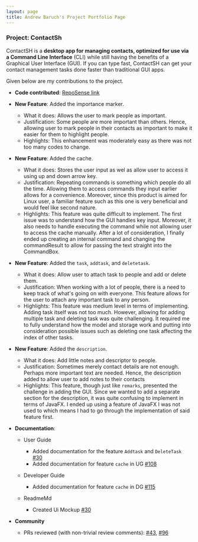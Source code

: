 ```yaml
---
layout: page
title: Andrew Baruch's Project Portfolio Page
---
```


### Project: ContactSh

ContactSH is a **desktop app for managing contacts, optimized for use via a Command Line Interface** (CLI) while still
having the benefits of a Graphical User Interface (GUI). If you can type fast, ContactSH can get your contact management
tasks done faster than traditional GUI apps.

Given below are my contributions to the project.


* **Code contributed**: [RepoSense link](https://nus-cs2103-ay2122s1.github.io/tp-dashboard/?search=leopardmerkava&sort=groupTitle&sortWithin=title&timeframe=commit&mergegroup=&groupSelect=groupByRepos&breakdown=true&checkedFileTypes=docs~functional-code~test-code~other&since=2021-09-17)

* **New Feature**: Added the importance marker.
  * What it does: Allows the user to mark people as important.
  * Justification: Some people are more important than others. Hence, allowing user to mark people in their contacts as important to make it easier for them to highlight people.
  * Highlights: This enhancement was moderately easy as there was not too many codes to change.


* **New Feature**: Added the cache.
  * What it does: Stores the user input as wel as allow user to access it using up and down arrow key.
  * Justification: Repeating commands is something which people do all the time. Allowing them to access commands they input earlier allows for a convenience. Moreover, since this product
    is aimed for Linux user, a familiar feature such as this one is very beneficial and would feel like second nature.
  * Highlights: This feature was quite difficult to implement. The first issue was to understand how the GUI handles key input. Moreover, it also needs to handle executing the command
  while not allowing user to access the cache manually. After a lot of consideration, I finally ended up creating an internal command and changing the commandResult
  to allow for passing the text straight into the CommandBox.
  
  
* **New Feature**: Added the `task`, `addtask`, and `deletetask`.
  * What it does: Allow user to attach task to people and add or delete them.
  * Justification: When working with a lot of people, there is a need to keep track of what's going on with everyone. This
  feature allows for the user to attach any important task to any person.
  * Highlights: This feature was medium level in terms of implementing. Adding task itself was not too much. However, allowing for
  adding multiple task and deleting task was quite challenging. It required me to fully understand how the model and storage work and
  putting into consideration possible issues such as deleting one task affecting the index of other tasks.
  
  
* **New Feature**: Added the `description`.
  * What it does: Add little notes and descriptor to people.
  * Justification: Sometimes merely contact details are not enough. Perhaps more important text are needed. Hence, the description
  added to allow user to add notes to their contacts
  * Highlights: This feature, though just like `remarks`, presented the challenge in adding the GUI. Since we wanted to add
  a separate section for the description, it was quite confusing to implement in terms of JavaFX. I ended up using a feature
  of JavaFX I was not used to which means I had to go through the implementation of said feature first.


* **Documentation**:
  * User Guide
    * Added documentation for the feature `Addtask` and `DeleteTask` [\#30](https://github.com/AY2122S1-CS2103T-W10-1/tp/pull/30)
    * Added documentation for feature `cache` in UG [\#108](https://github.com/AY2122S1-CS2103T-W10-1/tp/pull/108)

  * Developer Guide
    * Added documentation for feature `cache` in DG [\#115](https://github.com/AY2122S1-CS2103T-W10-1/tp/pull/115)

  * ReadmeMd
    * Created Ui Mockup [\#30](https://github.com/AY2122S1-CS2103T-W10-1/tp/pull/30)

* **Community**
  * PRs reviewed (with non-trivial review comments):
    [\#43](https://github.com/AY2122S1-CS2103T-W10-1/tp/pull/43),
    [\#96](https://github.com/AY2122S1-CS2103T-W10-1/tp/pull/96)


